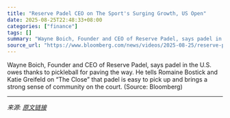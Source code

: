 ```yaml
---
title: "Reserve Padel CEO on The Sport's Surging Growth, US Open"
date: 2025-08-25T22:48:33+08:00
categories: ["finance"]
tags: []
summary: "Wayne Boich, Founder and CEO of Reserve Padel, says padel in the U.S. owes thanks to pickleball for paving the way. He tells Romaine Bostick and Katie Greifeld on “The Close” that padel is easy to pic"
source_url: "https://www.bloomberg.com/news/videos/2025-08-25/reserve-padel-ceo-on-the-sport-s-surging-growth-us-open-video"
---
```


Wayne Boich, Founder and CEO of Reserve Padel, says padel in the U.S. owes thanks to pickleball for paving the way. He tells Romaine Bostick and Katie Greifeld on “The Close” that padel is easy to pick up and brings a strong sense of community on the court. (Source: Bloomberg)

---

*来源: [原文链接](https://www.bloomberg.com/news/videos/2025-08-25/reserve-padel-ceo-on-the-sport-s-surging-growth-us-open-video)*
